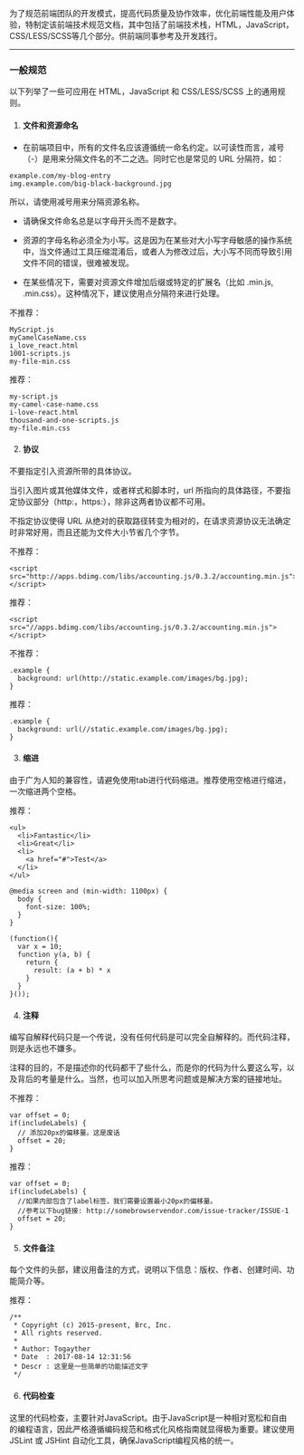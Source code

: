 为了规范前端团队的开发模式，提高代码质量及协作效率，优化前端性能及用户体验，特制定该前端技术规范文档，其中包括了前端技术栈，HTML，JavaScript，CSS/LESS/SCSS等几个部分。供前端同事参考及开发践行。

---

### 一般规范

以下列举了一些可应用在 HTML，JavaScript 和 CSS/LESS/SCSS 上的通用规则。

1. #### 文件和资源命名

* 在前端项目中，所有的文件名应该遵循统一命名约定。以可读性而言，减号（-）是用来分隔文件名的不二之选。同时它也是常见的 URL 分隔符，如：
```
example.com/my-blog-entry 
img.example.com/big-black-background.jpg
```
所以，请使用减号用来分隔资源名称。

* 请确保文件命名总是以字母开头而不是数字。

* 资源的字母名称必须全为小写。这是因为在某些对大小写字母敏感的操作系统中，当文件通过工具压缩混淆后，或者人为修改过后，大小写不同而导致引用文件不同的错误，很难被发现。

* 在某些情况下，需要对资源文件增加后缀或特定的扩展名（比如 .min.js, .min.css）。这种情况下，建议使用点分隔符来进行处理。

不推荐：
```
MyScript.js 
myCamelCaseName.css
i_love_react.html
1001-scripts.js
my-file-min.css
```

推荐：
```
my-script.js
my-camel-case-name.css
i-love-react.html
thousand-and-one-scripts.js
my-file.min.css
```

2. #### 协议
不要指定引入资源所带的具体协议。

当引入图片或其他媒体文件，或者样式和脚本时，url 所指向的具体路径，不要指定协议部分（http:，https:），除非这两者协议都不可用。

不指定协议使得 URL 从绝对的获取路径转变为相对的，在请求资源协议无法确定时非常好用，而且还能为文件大小节省几个字节。

不推荐：
```
<script src="http://apps.bdimg.com/libs/accounting.js/0.3.2/accounting.min.js"></script>
```

推荐：
```
<script src="//apps.bdimg.com/libs/accounting.js/0.3.2/accounting.min.js"></script>
```

不推荐：
```
.example {
  background: url(http://static.example.com/images/bg.jpg);
}
```

推荐：
```
.example {
  background: url(//static.example.com/images/bg.jpg);
}
```

3. #### 缩进

由于广为人知的兼容性，请避免使用tab进行代码缩进。推荐使用空格进行缩进，一次缩进两个空格。

推荐：
```
<ul>
  <li>Fantastic</li>
  <li>Great</li>
  <li>
    <a href="#">Test</a>
  </li>
</ul>
```

```
@media screen and (min-width: 1100px) {
  body {
    font-size: 100%;
  }
}
```

```
(function(){
  var x = 10;
  function y(a, b) {
    return {
      result: (a + b) * x
    }
  }
}());
```

4. #### 注释

编写自解释代码只是一个传说，没有任何代码是可以完全自解释的。而代码注释，则是永远也不嫌多。

注释的目的，不是描述你的代码都干了些什么，而是你的代码为什么要这么写，以及背后的考量是什么。当然，也可以加入所思考问题或是解决方案的链接地址。

不推荐：
```
var offset = 0;
if(includeLabels) {
  // 添加20px的偏移量。这是废话
  offset = 20;
}
```

推荐：
```
var offset = 0;
if(includeLabels) {
  //如果内部包含了label标签，我们需要设置最小20px的偏移量。
  //参考以下bug链接: http://somebrowservendor.com/issue-tracker/ISSUE-1
  offset = 20;
}
```

5. #### 文件备注

每个文件的头部，建议用备注的方式，说明以下信息：版权、作者、创建时间、功能简介等。

推荐：
```
/**
 * Copyright (c) 2015-present, Brc, Inc.
 * All rights reserved.
 *
 * Author: Togayther
 * Date  : 2017-08-14 12:31:56
 * Descr : 这里是一些简单的功能描述文字
 */
```

6. #### 代码检查
这里的代码检查，主要针对JavaScript。由于JavaScript是一种相对宽松和自由的编程语言，因此严格遵循编码规范和格式化风格指南就显得极为重要。建议使用 JSLint 或 JSHint 自动化工具，确保JavaScript编程风格的统一。